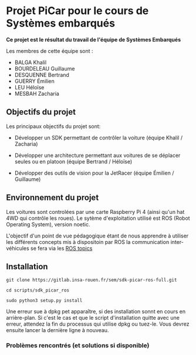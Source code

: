 # Projet PiCar pour le cours de Systèmes embarqués

**Ce projet est le résultat du travail de l'équipe de Systèmes Embarqués**

Les membres de cette équipe sont :

- BALGA Khalil
- BOURDELEAU Guillaume
- DESQUENNE Bertrand
- GUERRY Émilien
- LEU Héloïse
- MESBAH Zacharia


## Objectifs du projet

Les principaux objectifs du projet sont:
- Développer un SDK permettant de contrôler la voiture (équipe Khalil / Zacharia)

- Développer une architecture permettant aux voitures de se déplacer seules ou en platoon (équipe Bertrand / Héloïse)

- Développer des outils de vision pour la JetRacer (équipe Émilien / Guillaume)

## Environnement du projet

Les voitures sont controlées par une carte Raspberry Pi 4 (ainsi qu'un hat 4WD qui contrôle les roues). Le sytème d'exploitation utilisé est ROS (Robot Operating System), version noetic.

L'objectif d'un point de vue pédagogique étant de nous apprendre à utiliser les différents concepts mis à dispositoin par ROS la communication inter-véhicules se fera via les [ROS topics](utilisation_donnees_publish_subscribe.md)


## Installation

`git clone https://gitlab.insa-rouen.fr/sem/sdk-picar-ros-full.git`

`cd scripts/sdk_picar_ros`

`sudo python3 setup.py install`

Une erreur sue à dpkg pet apparaître, si des installation sonnt en cours en arrière-plan. Si c'est le cas et que le script d'installation quitte avec une erreur, attendez la fin du processus qui utilise dpkg ou tuez-le. Vous devrez ensuite lancer la dernière ligne à nouveau.


### Problèmes rencontrés (et solutions si disponible)
